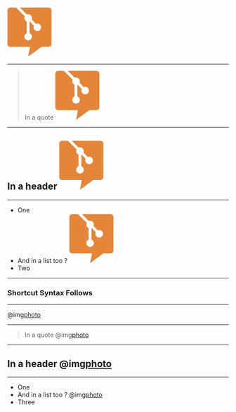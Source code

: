 <img src="assets/img/logo.png" class="photo"/>

---

> In a quote <img src="assets/img/logo.png" class="photo"/>

---

## In a header <img src="assets/img/logo.png" class="photo"/>

---

- One
- And in a list too ? <img src="assets/img/logo.png" class="photo">
- Two

---

### Shortcut Syntax Follows

---

@img[photo](assets/img/img/logo.png)

---

> In a quote @img[photo](assets/img/logo.png) 

---

## In a header @img[photo](assets/img/logo.png)

---

- One
- And in a list too ? @img[photo](assets/img/logo.png)
- Three

